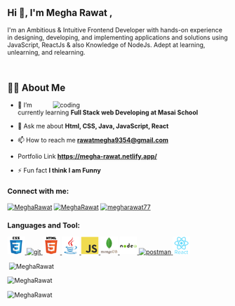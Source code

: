<!--- <img align= "right"  width="970" height="330" src="https://www.elegantthemes.com/blog/wp-content/uploads/2017/07/programming-languages-to-learn-for-wordpress-featured-image.png" alt="coding"  /> 


<h1 align="center" >Hi 👋, I'm Megha Rawat</h1>
<h3 align="center">A passionate Full Stack Web Developer from India</h3>
--->

## Hi 👋, I'm  Megha Rawat ,
I'm an Ambitious & Intuitive Frontend Developer with hands-on
experience in designing, developing, and implementing
applications and solutions using JavaScript, ReactJs & also
Knowledge of NodeJs. Adept at learning, unlearning, and relearning.

<br/>

## 🙋‍♂️ About Me
  <img align="right"   width="400" src="https://img.freepik.com/free-vector/programmer-working-with-php_52683-22998.jpg?size=626&ext=jpg" alt="coding"  />

- 🌱 I’m currently learning **Full Stack web Developing at Masai School**

- 💬 Ask me about **Html, CSS, Java, JavaScript, React**

- 📫 How to reach me **rawatmegha9354@gmail.com**
- Portfolio Link **https://megha-rawat.netlify.app/**

- ⚡ Fun fact **I think I am Funny**

<h3 align="left">Connect with me:</h3>
<p align="left">
<a href="https://codepen.io/rawatmegha" target="blank"><img align="center" src="https://raw.githubusercontent.com/rahuldkjain/github-profile-readme-generator/master/src/images/icons/Social/codepen.svg" alt="MeghaRawat" height="30" width="40" /></a>
<a href="https://www.linkedin.com/in/megharawat9354/" target="blank"><img align="center" src="https://raw.githubusercontent.com/rahuldkjain/github-profile-readme-generator/master/src/images/icons/Social/linked-in-alt.svg" alt="MeghaRawat" height="30" width="40" /></a>
<!-- <a href="https://codesandbox.com/MeghaRawat" target="blank"><img align="center" src="https://raw.githubusercontent.com/rahuldkjain/github-profile-readme-generator/master/src/images/icons/Social/codesandbox.svg" alt="MeghaRawat" height="30" width="40" /></a> -->
<!-- <a href="https://fb.com/MeghaRawat" target="blank"><img align="center" src="https://raw.githubusercontent.com/rahuldkjain/github-profile-readme-generator/master/src/images/icons/Social/facebook.svg" alt="MeghaRawat" height="30" width="40" /></a> -->
<a href="https://www.instagram.com/megharawat77/" target="blank"><img align="center" src="https://raw.githubusercontent.com/rahuldkjain/github-profile-readme-generator/master/src/images/icons/Social/instagram.svg" alt="megharawat77" height="30" width="40" /></a>
<!-- {/* <a href="https://www.codechef.com/users/MeghaRawat" target="blank"><img align="center" src="https://cdn.jsdelivr.net/npm/simple-icons@3.1.0/icons/codechef.svg" alt="MeghaRawat" height="30" width="40" /></a> */} -->
<!-- {/* <a href="https://www.leetcode.com/MeghaRawat" target="blank"><img align="center" src="https://raw.githubusercontent.com/rahuldkjain/github-profile-readme-generator/master/src/images/icons/Social/leet-code.svg" alt="MeghaRawat" height="30" width="40" /></a> */} -->
</p>

<h3 align="left">Languages and Tool:</h3>
<p align="left"> <a href="https://www.w3schools.com/css/" target="_blank" rel="noreferrer"> <img src="https://raw.githubusercontent.com/devicons/devicon/master/icons/css3/css3-original-wordmark.svg" alt="css3" width="40" height="40"/> </a> <a href="https://git-scm.com/" target="_blank" rel="noreferrer"> <img src="https://www.vectorlogo.zone/logos/git-scm/git-scm-icon.svg" alt="git" width="40" height="40"/> </a> <a href="https://www.w3.org/html/" target="_blank" rel="noreferrer"> <img src="https://raw.githubusercontent.com/devicons/devicon/master/icons/html5/html5-original-wordmark.svg" alt="html5" width="40" height="40"/> </a> <a href="https://www.java.com" target="_blank" rel="noreferrer"> <img src="https://raw.githubusercontent.com/devicons/devicon/master/icons/java/java-original.svg" alt="java" width="40" height="40"/> </a> <a href="https://developer.mozilla.org/en-US/docs/Web/JavaScript" target="_blank" rel="noreferrer"> <img src="https://raw.githubusercontent.com/devicons/devicon/master/icons/javascript/javascript-original.svg" alt="javascript" width="40" height="40"/> </a> <a href="https://www.mongodb.com/" target="_blank" rel="noreferrer"> <img src="https://raw.githubusercontent.com/devicons/devicon/master/icons/mongodb/mongodb-original-wordmark.svg" alt="mongodb" width="40" height="40"/> </a> <a href="https://nodejs.org" target="_blank" rel="noreferrer"> <img src="https://raw.githubusercontent.com/devicons/devicon/master/icons/nodejs/nodejs-original-wordmark.svg" alt="nodejs" width="40" height="40"/> </a> <a href="https://postman.com" target="_blank" rel="noreferrer"> <img src="https://www.vectorlogo.zone/logos/getpostman/getpostman-icon.svg" alt="postman" width="40" height="40"/> </a> <a href="https://reactjs.org/" target="_blank" rel="noreferrer"> <img src="https://raw.githubusercontent.com/devicons/devicon/master/icons/react/react-original-wordmark.svg" alt="react" width="40" height="40"/> </a> </p>



<p>&nbsp;<img align="center" src="https://github-readme-stats.vercel.app/api?username=megha9354&show_icons=true&locale=en&theme=react&hide_border=true&bg_color=0D1117" alt="MeghaRawat" /></p>

<p><img align="center" src="https://github-readme-streak-stats.herokuapp.com/?user=megha9354&theme=black-ice&hide_border=true&stroke=0000&background=060A0CD0" alt="MeghaRawat" /></p>

<p><img align="center" src="https://github-readme-stats.vercel.app/api/top-langs?username=megha9354&&show_icons=true&locale=en&layout=compact&theme=react&hide_border=true&bg_color=0D1117" alt="MeghaRawat" /></p>

